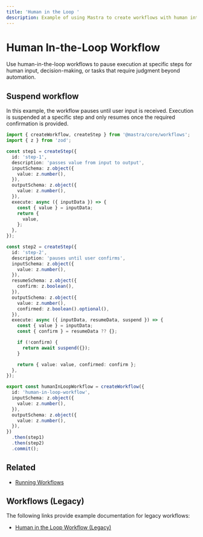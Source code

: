 ```yaml
---
title: 'Human in the Loop '
description: Example of using Mastra to create workflows with human intervention points.
---
```


# Human In-the-Loop Workflow

Use human-in-the-loop workflows to pause execution at specific steps for human input, decision-making, or tasks that require judgment beyond automation.

## Suspend workflow

In this example, the workflow pauses until user input is received. Execution is suspended at a specific step and only resumes once the required confirmation is provided.

```typescript filename="src/mastra/workflows/example-human-in-loop.ts" showLineNumbers copy
import { createWorkflow, createStep } from '@mastra/core/workflows';
import { z } from 'zod';

const step1 = createStep({
  id: 'step-1',
  description: 'passes value from input to output',
  inputSchema: z.object({
    value: z.number(),
  }),
  outputSchema: z.object({
    value: z.number(),
  }),
  execute: async ({ inputData }) => {
    const { value } = inputData;
    return {
      value,
    };
  },
});

const step2 = createStep({
  id: 'step-2',
  description: 'pauses until user confirms',
  inputSchema: z.object({
    value: z.number(),
  }),
  resumeSchema: z.object({
    confirm: z.boolean(),
  }),
  outputSchema: z.object({
    value: z.number(),
    confirmed: z.boolean().optional(),
  }),
  execute: async ({ inputData, resumeData, suspend }) => {
    const { value } = inputData;
    const { confirm } = resumeData ?? {};

    if (!confirm) {
      return await suspend({});
    }

    return { value: value, confirmed: confirm };
  },
});

export const humanInLoopWorkflow = createWorkflow({
  id: 'human-in-loop-workflow',
  inputSchema: z.object({
    value: z.number(),
  }),
  outputSchema: z.object({
    value: z.number(),
  }),
})
  .then(step1)
  .then(step2)
  .commit();
```

## Related

- [Running Workflows](./running-workflows)

## Workflows (Legacy)

The following links provide example documentation for legacy workflows:

- [Human in the Loop Workflow (Legacy)](/docs/examples/workflows_legacy/human-in-the-loop)

